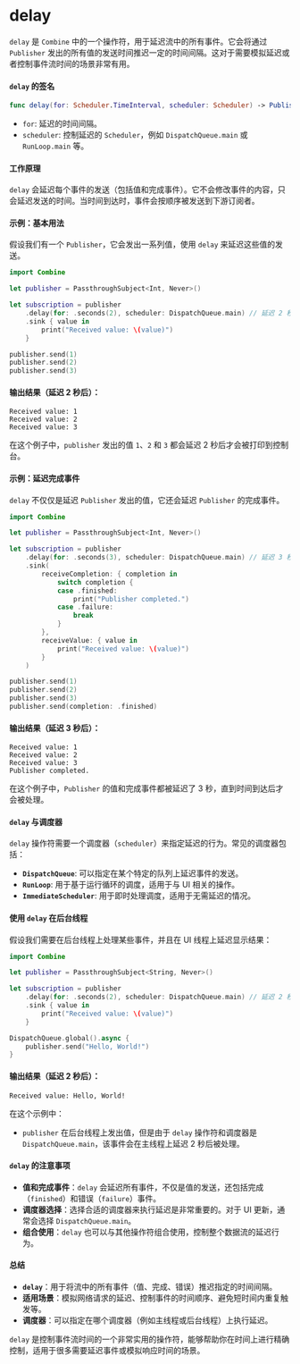 # delay

`delay` 是 `Combine` 中的一个操作符，用于延迟流中的所有事件。它会将通过 `Publisher` 发出的所有值的发送时间推迟一定的时间间隔。这对于需要模拟延迟或者控制事件流时间的场景非常有用。

#### `delay` 的签名

```swift
func delay(for: Scheduler.TimeInterval, scheduler: Scheduler) -> Publishers.Delay<Self>
```

* `for`: 延迟的时间间隔。
* `scheduler`: 控制延迟的 `Scheduler`，例如 `DispatchQueue.main` 或 `RunLoop.main` 等。

#### 工作原理

`delay` 会延迟每个事件的发送（包括值和完成事件）。它不会修改事件的内容，只会延迟发送的时间。当时间到达时，事件会按顺序被发送到下游订阅者。

#### 示例：基本用法

假设我们有一个 `Publisher`，它会发出一系列值，使用 `delay` 来延迟这些值的发送。

```swift
import Combine

let publisher = PassthroughSubject<Int, Never>()

let subscription = publisher
    .delay(for: .seconds(2), scheduler: DispatchQueue.main) // 延迟 2 秒
    .sink { value in
        print("Received value: \(value)")
    }

publisher.send(1)
publisher.send(2)
publisher.send(3)
```

#### 输出结果（延迟 2 秒后）：

```
Received value: 1
Received value: 2
Received value: 3
```

在这个例子中，`publisher` 发出的值 `1`、`2` 和 `3` 都会延迟 2 秒后才会被打印到控制台。

#### 示例：延迟完成事件

`delay` 不仅仅是延迟 `Publisher` 发出的值，它还会延迟 `Publisher` 的完成事件。

```swift
import Combine

let publisher = PassthroughSubject<Int, Never>()

let subscription = publisher
    .delay(for: .seconds(3), scheduler: DispatchQueue.main) // 延迟 3 秒
    .sink(
        receiveCompletion: { completion in
            switch completion {
            case .finished:
                print("Publisher completed.")
            case .failure:
                break
            }
        },
        receiveValue: { value in
            print("Received value: \(value)")
        }
    )

publisher.send(1)
publisher.send(2)
publisher.send(3)
publisher.send(completion: .finished)
```

#### 输出结果（延迟 3 秒后）：

```
Received value: 1
Received value: 2
Received value: 3
Publisher completed.
```

在这个例子中，`Publisher` 的值和完成事件都被延迟了 3 秒，直到时间到达后才会被处理。

#### `delay` 与调度器

`delay` 操作符需要一个调度器（`scheduler`）来指定延迟的行为。常见的调度器包括：

* **`DispatchQueue`**: 可以指定在某个特定的队列上延迟事件的发送。
* **`RunLoop`**: 用于基于运行循环的调度，适用于与 UI 相关的操作。
* **`ImmediateScheduler`**: 用于即时处理调度，适用于无需延迟的情况。

#### 使用 `delay` 在后台线程

假设我们需要在后台线程上处理某些事件，并且在 UI 线程上延迟显示结果：

```swift
import Combine

let publisher = PassthroughSubject<String, Never>()

let subscription = publisher
    .delay(for: .seconds(2), scheduler: DispatchQueue.main) // 延迟 2 秒后在主线程显示
    .sink { value in
        print("Received value: \(value)")
    }

DispatchQueue.global().async {
    publisher.send("Hello, World!")
}
```

#### 输出结果（延迟 2 秒后）：

```
Received value: Hello, World!
```

在这个示例中：

* `publisher` 在后台线程上发出值，但是由于 `delay` 操作符和调度器是 `DispatchQueue.main`，该事件会在主线程上延迟 2 秒后被处理。

#### `delay` 的注意事项

* **值和完成事件**：`delay` 会延迟所有事件，不仅是值的发送，还包括完成（`finished`）和错误（`failure`）事件。
* **调度器选择**：选择合适的调度器来执行延迟是非常重要的。对于 UI 更新，通常会选择 `DispatchQueue.main`。
* **组合使用**：`delay` 也可以与其他操作符组合使用，控制整个数据流的延迟行为。

#### 总结

* **`delay`**：用于将流中的所有事件（值、完成、错误）推迟指定的时间间隔。
* **适用场景**：模拟网络请求的延迟、控制事件的时间顺序、避免短时间内重复触发等。
* **调度器**：可以指定在哪个调度器（例如主线程或后台线程）上执行延迟。

`delay` 是控制事件流时间的一个非常实用的操作符，能够帮助你在时间上进行精确控制，适用于很多需要延迟事件或模拟响应时间的场景。
